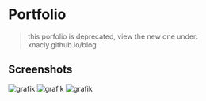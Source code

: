 # Portfolio
> this porfolio is deprecated, view the new one under: xnacly.github.io/blog

## Screenshots
![grafik](https://user-images.githubusercontent.com/47723417/186131332-75367b94-d44e-45d7-860b-f4d5162a89c2.png)
![grafik](https://user-images.githubusercontent.com/47723417/186131463-89202219-42de-4e7b-99c8-6d630844dce8.png)
![grafik](https://user-images.githubusercontent.com/47723417/186131515-97c358fe-7357-4077-972c-b0bec95dab2c.png)
